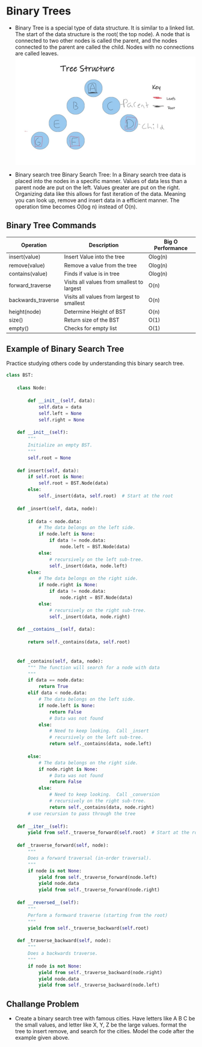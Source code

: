 # Binary Trees
- Binary Tree is a special type of data structure. It is similar to a linked list. The start of the data structure  is the root( the top node). A node that is connected to two other nodes is called the parent, and the nodes connected to the parent are called the child. Nodes with no connections are called leaves. 
![Tree example](tree_structure.jpg) 

- Binary search tree Binary Search Tree: 
In a Binary search tree data is placed into the nodes in a specific manner.  Values of data less than a parent node are put on the left. Values greater are put on the right. Organizing data like this allows for fast iteration of the data.  Meaning you can look up, remove and insert data in a efficient manner. The operation time becomes O(log n) instead of O(n).

## Binary Tree Commands

| Operation               | Description                                | Big O Performance |
| ------------------------| -------------------------------------------| ----------------- |
| insert(value)           | Insert Value into the tree                 | Olog(n)           |
| remove(value)           | Remove a value from the tree               | Olog(n)           |
|contains(value)          | Finds if value is in tree                  | Olog(n)           |
|forward_traverse         | Visits all values from smallest to largest | O(n)              |
|backwards_traverse       | Visits all values from largest to smallest | O(n)              |
|height(node)             | Determine Height of BST                    | O(n)              |
|size()                   | Return size of the BST                     | O(1)              |
|empty()                  | Checks for empty list                      | O(1)              |
## Example of Binary Search Tree
Practice studying others code by understanding this binary search tree. 
```python
class BST:

    class Node:

        def __init__(self, data):
            self.data = data
            self.left = None
            self.right = None

    def __init__(self):
        """
        Initialize an empty BST.
        """
        self.root = None

    def insert(self, data):
        if self.root is None:
            self.root = BST.Node(data)
        else:
            self._insert(data, self.root)  # Start at the root

    def _insert(self, data, node):

        if data < node.data:
            # The data belongs on the left side.
            if node.left is None:
                if data != node.data:
                    node.left = BST.Node(data)
            else:
                # recursively on the left sub-tree.
                self._insert(data, node.left)
        else:
            # The data belongs on the right side.
            if node.right is None:
                if data != node.data:
                    node.right = BST.Node(data)
            else:
                # recursively on the right sub-tree.
                self._insert(data, node.right)
    
    def __contains__(self, data):

        return self._contains(data, self.root)


    def _contains(self, data, node):
        """ The function will search for a node with data
        """
        if data == node.data:
            return True
        elif data < node.data:
            # The data belongs on the left side.
            if node.left is None:
                return False
                # Data was not found
            else:
                # Need to keep looking.  Call _insert
                # recursively on the left sub-tree.
                return self._contains(data, node.left)

        else:
            # The data belongs on the right side.
            if node.right is None:
                # Data was not found
                return False
            else:
                # Need to keep looking.  Call _conversion
                # recursively on the right sub-tree.
                return self._contains(data, node.right)
        # use recursion to pass through the tree

    def __iter__(self):
        yield from self._traverse_forward(self.root)  # Start at the root
        
    def _traverse_forward(self, node):
        """
        Does a forward traversal (in-order traversal).
        """
        if node is not None:
            yield from self._traverse_forward(node.left)
            yield node.data
            yield from self._traverse_forward(node.right)
        
    def __reversed__(self):
        """
        Perform a formward traverse (starting from the root) 
        """        
        yield from self._traverse_backward(self.root) 

    def _traverse_backward(self, node):
        """
        Does a backwards traverse.     
        """
        if node is not None:
            yield from self._traverse_backward(node.right)
            yield node.data
            yield from self._traverse_backward(node.left)
````



## Challange Problem 
- Create a binary search tree with famous cities. Have letters like A B C be the small values, and letter like X, Y, Z be the large values. format the tree to insert remove, and search for the cities. Model the code after the example given above. 
